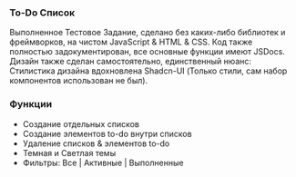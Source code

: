 ### To-Do Список
Выполненное Тестовое Задание, сделано без каких-либо библиотек и фреймворков, на чистом JavaScript & HTML & CSS. Код также полностью задокументирован, все основные функции имеют JSDocs. Дизайн также сделан самостоятельно, единственный нюанс: Стилистика дизайна вдохновлена Shadcn-UI (Только стили, сам набор компонентов использован не был).

### Функции
- Создание отдельных списков
- Создание элементов to-do внутри списков
- Удаление списков & элементов to-do
- Темная и Светлая темы
- Фильтры: Все | Активные | Выполненные

